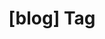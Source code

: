 ---
article_id: 0
description: List of articles under [blog] tag.
image: http://huntingbears.com.ve/static/img/site/mstile-310x310.png
layout: tag
slug: blog
title: '[blog] Tag'
---